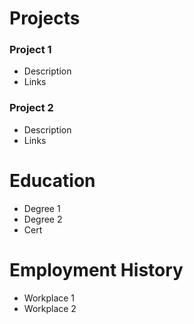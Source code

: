 # Projects
### Project 1
- Description
- Links

### Project 2
- Description
- Links

# Education
- Degree 1
- Degree 2
- Cert

# Employment History
- Workplace 1
- Workplace 2
